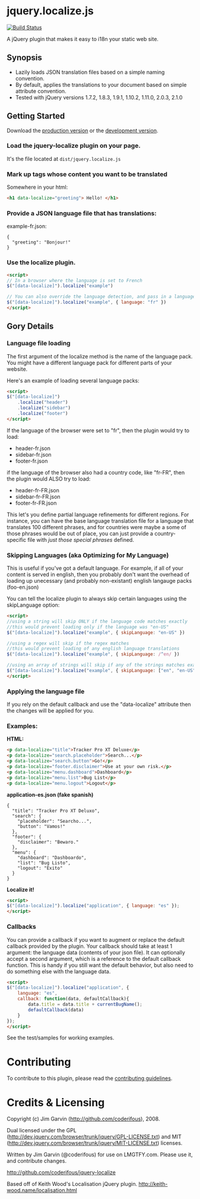 # jquery.localize.js

[![Build Status](https://travis-ci.org/JiYouMCC/jquery-localize.svg?branch=for-fr-tool)](https://travis-ci.org/JiYouMCC/jquery-localize)

A jQuery plugin that makes it easy to i18n your static web site.

## Synopsis
* Lazily loads JSON translation files based on a simple naming convention.
* By default, applies the translations to your document based on simple attribute convention.
* Tested with jQuery versions 1.7.2, 1.8.3, 1.9.1, 1.10.2, 1.11.0, 2.0.3, 2.1.0

## Getting Started
Download the [production version][min] or the [development version][max].

[min]: https://raw.github.com/coderifous/jquery-localize/master/dist/jquery.localize.min.js
[max]: https://raw.github.com/coderifous/jquery-localize/master/dist/jquery.localize.js

### Load the jquery-localize plugin on your page.

It's the file located at `dist/jquery.localize.js`

### Mark up tags whose content you want to be translated

Somewhere in your html:

```html
<h1 data-localize="greeting"> Hello! </h1>
```

### Provide a JSON language file that has translations:

example-fr.json:

    {
      "greeting": "Bonjour!"
    }

### Use the localize plugin.

```html
<script>
// In a browser where the language is set to French
$("[data-localize]").localize("example")

// You can also override the language detection, and pass in a language code
$("[data-localize]").localize("example", { language: "fr" })
</script>
```

## Gory Details

### Language file loading

The first argument of the localize method is the name of the language pack.  You might have a different language pack for different parts of your website.

Here's an example of loading several language packs:

```html
<script>
$("[data-localize]")
    .localize("header")
    .localize("sidebar")
    .localize("footer")
</script>
```

If the language of the browser were set to "fr", then the plugin would try to load:

* header-fr.json
* sidebar-fr.json
* footer-fr.json

if the language of the browser also had a country code, like "fr-FR", then the plugin would ALSO try to load:

* header-fr-FR.json
* sidebar-fr-FR.json
* footer-fr-FR.json

This let's you define partial language refinements for different regions.  For instance, you can have the base language translation file for a language that translates 100 different phrases, and for countries were maybe a some of those phrases would be out of place, you can just provide a country-specific file with _just those special phrases_ defined.

### Skipping Languages (aka Optimizing for My Language)

This is useful if you've got a default language.  For example, if all of your content is served in english, then you probably don't want the overhead of loading up unecessary (and probably non-existant) english langauge packs (foo-en.json)

You can tell the localize plugin to always skip certain languages using the skipLanguage option:

```html
<script>
//using a string will skip ONLY if the language code matches exactly
//this would prevent loading only if the language was "en-US"
$("[data-localize]").localize("example", { skipLanguage: "en-US" })

//using a regex will skip if the regex matches
//this would prevent loading of any english language translations
$("[data-localize]").localize("example", { skipLanguage: /^en/ })

//using an array of strings will skip if any of the strings matches exactly
$("[data-localize]").localize("example", { skipLanguage: ["en", "en-US"] })
</script>
```

### Applying the language file

If you rely on the default callback and use the "data-localize" attribute then the changes will be applied for you.

### Examples:

**HTML:**

```html
<p data-localize="title">Tracker Pro XT Deluxe</p>
<p data-localize="search.placeholder">Search...</p>
<p data-localize="search.button">Go!</p>
<p data-localize="footer.disclaimer">Use at your own risk.</p>
<p data-localize="menu.dashboard">Dashboard</p>
<p data-localize="menu.list">Bug List</p>
<p data-localize="menu.logout">Logout</p>
```

**application-es.json (fake spanish)**

    {
      "title": "Tracker Pro XT Deluxo",
      "search": {
        "placeholder": "Searcho...",
        "button": "Vamos!"
      },
      "footer": {
        "disclaimer": "Bewaro."
      },
      "menu": {
        "dashboard": "Dashboardo",
        "list": "Bug Listo",
        "logout": "Exito"
      }
    }

**Localize it!**

```html
<script>
$("[data-localize]").localize("application", { language: "es" });
</script>
```

### Callbacks

You can provide a callback if you want to augment or replace the default callback provided by the plugin.  Your callback should take at least 1 argument: the language data (contents of your json file).  It can optionally accept a second argument, which is a reference to the default callback function.  This is handy if you still want the default behavior, but also need to do something else with the language data.

```html
<script>
$("[data-localize]").localize("application", {
    language: "es",
    callback: function(data, defaultCallback){
        data.title = data.title + currentBugName();
        defaultCallback(data)
    }
});
</script>
```

See the test/samples for working examples.

# Contributing

To contribute to this plugin, please read the [contributing guidelines](CONTRIBUTING.md).

# Credits & Licensing

Copyright (c) Jim Garvin (http://github.com/coderifous), 2008.

Dual licensed under the GPL (http://dev.jquery.com/browser/trunk/jquery/GPL-LICENSE.txt) and MIT (http://dev.jquery.com/browser/trunk/jquery/MIT-LICENSE.txt) licenses.

Written by Jim Garvin (@coderifous) for use on LMGTFY.com.
Please use it, and contribute changes.

http://github.com/coderifous/jquery-localize

Based off of Keith Wood's Localisation jQuery plugin.
http://keith-wood.name/localisation.html
